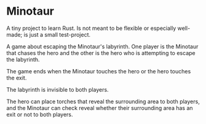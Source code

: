 # Minotaur

A tiny project to learn Rust. Is not meant to be flexible or especially well-made; is just a small test-project.

A game about escaping the Minotaur's labyrinth. One player is the Minotaur that chases the hero and the other is the hero who is attempting to escape the labyrinth.

The game ends when the Minotaur touches the hero or the hero touches the exit.

The labyrinth is invisible to both players.

The hero can place torches that reveal the surrounding area to both players, and the Minotaur can check reveal whether their surrounding area has an exit or not to both players.

